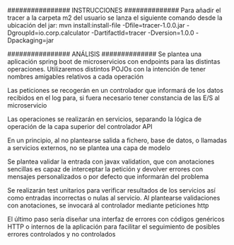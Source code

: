 ################
INSTRUCCIONES
##############
Para añadir el tracer a la carpeta m2 del usuario se lanza el siguiente comando desde la ubicación del jar:
mvn install:install-file -Dfile=tracer-1.0.0.jar -DgroupId=io.corp.calculator -DartifactId=tracer -Dversion=1.0.0 -Dpackaging=jar



################
ANÁLISIS
##############
Se plantea una aplicación spring boot de microservicios con endpoints para las distintas operaciones.
Utilizaremos distintos POJOs con la intención de tener nombres amigables relativos a cada operación

Las peticiones se recogerán en un controlador que informará de los datos recibidos en el log para, si fuera necesario
tener constancia de las E/S al microservicio

Las operaciones se realizarán en servicios, separando la lógica de operación de la capa superior del controlador API

En un principio, al no plantearse salida a fichero, base de datos, o llamadas a servicios externos, no se plantea una capa de modelo

Se plantea validar la entrada con javax validation, que con anotaciones sencillas es capaz de interceptar la petición
y devolver errores con mensajes personalizados o por defecto que informarán del problema

Se realizarán test unitarios para verificar resultados de los servicios así como entradas incorrectas o nulas al servicio.
Al plantearse validaciones con anotaciones, se invocará al controlador mediante peticiones http

El último paso sería diseñar una interfaz de errores con códigos genéricos HTTP o internos de la aplicación
para facilitar el seguimiento de posibles errores controlados y no controlados
